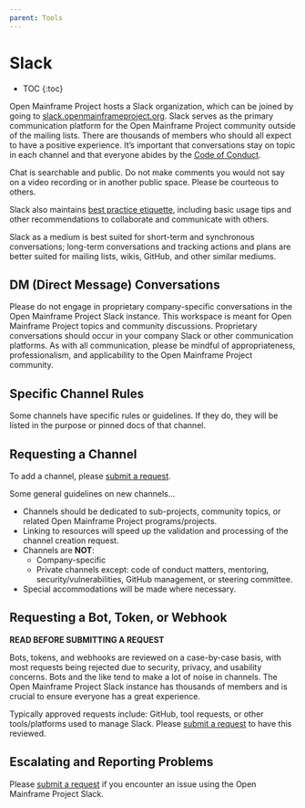 ```yaml
---
parent: Tools
---
```


# Slack

* TOC
{:toc}

Open Mainframe Project hosts a Slack organization, which can be joined by going to [slack.openmainframeproject.org][Slack]. Slack serves as the primary communication platform for the Open Mainframe Project community outside of the mailing lists. There are thousands of members who should all expect to have a positive experience. It’s important that conversations stay on topic in each channel and that everyone abides by the [Code of Conduct][].

Chat is searchable and public. Do not make comments you would not say on a video recording or in another public space. Please be courteous to others.

Slack also maintains [best practice etiquette](https://slackhq.com/etiquette-tips-in-slack), including basic usage tips and other recommendations to collaborate and communicate with others.

Slack as a medium is best suited for short-term and synchronous conversations; long-term conversations and tracking actions and plans are better suited for mailing lists, wikis, GitHub, and other similar mediums.

## DM (Direct Message) Conversations

Please do not engage in proprietary company-specific conversations in the Open Mainframe Project Slack instance. This workspace is meant for Open Mainframe Project topics and community discussions. Proprietary conversations should occur in your company Slack or other communication platforms.  As with all communication, please be mindful of appropriateness, professionalism, and applicability to the Open Mainframe Project community.

## Specific Channel Rules

Some channels have specific rules or guidelines. If they do, they will be listed in the purpose or pinned docs of that channel.

## Requesting a Channel

To add a channel, please [submit a request][].

Some general guidelines on new channels...

  - Channels should be dedicated to sub-projects, community topics, or related Open Mainframe Project programs/projects.
  - Linking to resources will speed up the validation and processing of the channel creation request.
  - Channels are **NOT**:
    - Company-specific
    - Private channels except: code of conduct matters, mentoring,
      security/vulnerabilities, GitHub management, or steering committee.
  - Special accommodations will be made where necessary.

## Requesting a Bot, Token, or Webhook

**READ BEFORE SUBMITTING A REQUEST**

Bots, tokens, and webhooks are reviewed on a case-by-case basis, with most requests being rejected due to security, privacy, and usability concerns. Bots and the like tend to make a lot of noise in channels. The Open Mainframe Project Slack instance has thousands of members and is crucial to ensure everyone has a great experience.

Typically approved requests include: GitHub, tool requests, or other tools/platforms used to manage Slack. Please [submit a request][] to have this reviewed.

## Escalating and Reporting Problems

Please [submit a request][] if you encounter an issue using the Open Mainframe Project Slack.

[Code of Conduct]: /code_of_conduct
[submit a request]: https://servicedesk.openmainframeproject.org
[Community Calendar]: https://calendar.openmainframeproject.org
[Slack]: https://slack.openmainframeproject.org
[TAC Mailing List]: https://lists.openmainframeproject.org/g/omp-technical
[tac calendar]: https://lists.openmainframeproject.org/g/omp-technical/calendar
